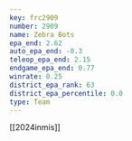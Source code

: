 ```yaml
---
key: frc2909
number: 2909
name: Zebra Bots
epa_end: 2.62
auto_epa_end: -0.3
teleop_epa_end: 2.15
endgame_epa_end: 0.77
winrate: 0.25
district_epa_rank: 63
district_epa_percentile: 0.0
type: Team
---
```

[[2024inmis]]
